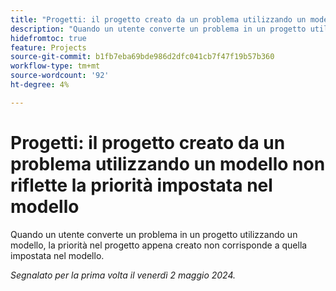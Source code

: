 ```yaml
---
title: "Progetti: il progetto creato da un problema utilizzando un modello non riflette la priorità impostata nel modello"
description: "Quando un utente converte un problema in un progetto utilizzando un modello, la priorità nel progetto appena creato non corrisponde a quella impostata nel modello."
hidefromtoc: true
feature: Projects
source-git-commit: b1fb7eba69bde986d2dfc041cb7f47f19b57b360
workflow-type: tm+mt
source-wordcount: '92'
ht-degree: 4%

---
```



# Progetti: il progetto creato da un problema utilizzando un modello non riflette la priorità impostata nel modello

Quando un utente converte un problema in un progetto utilizzando un modello, la priorità nel progetto appena creato non corrisponde a quella impostata nel modello.

_Segnalato per la prima volta il venerdì 2 maggio 2024._